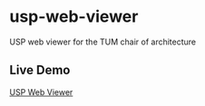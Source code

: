 # usp-web-viewer
USP web viewer for the TUM chair of architecture

## Live Demo
[USP Web Viewer](https://usp-web-viewer.herokuapp.com/)
